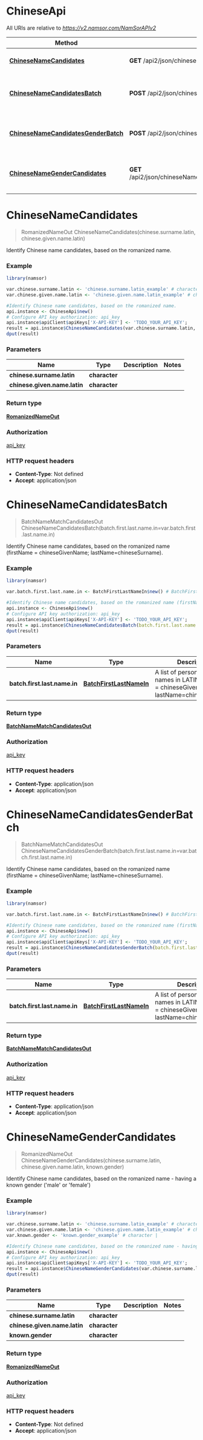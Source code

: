 # ChineseApi

All URIs are relative to *https://v2.namsor.com/NamSorAPIv2*

Method | HTTP request | Description
------------- | ------------- | -------------
[**ChineseNameCandidates**](ChineseApi.md#ChineseNameCandidates) | **GET** /api2/json/chineseNameCandidates/{chineseSurnameLatin}/{chineseGivenNameLatin} | Identify Chinese name candidates, based on the romanized name.
[**ChineseNameCandidatesBatch**](ChineseApi.md#ChineseNameCandidatesBatch) | **POST** /api2/json/chineseNameCandidatesBatch | Identify Chinese name candidates, based on the romanized name (firstName &#x3D; chineseGivenName; lastName&#x3D;chineseSurname).
[**ChineseNameCandidatesGenderBatch**](ChineseApi.md#ChineseNameCandidatesGenderBatch) | **POST** /api2/json/chineseNameCandidatesGenderBatch | Identify Chinese name candidates, based on the romanized name (firstName &#x3D; chineseGivenName; lastName&#x3D;chineseSurname).
[**ChineseNameGenderCandidates**](ChineseApi.md#ChineseNameGenderCandidates) | **GET** /api2/json/chineseNameGenderCandidates/{chineseSurnameLatin}/{chineseGivenNameLatin}/{knownGender} | Identify Chinese name candidates, based on the romanized name - having a known gender (&#39;male&#39; or &#39;female&#39;)


# **ChineseNameCandidates**
> RomanizedNameOut ChineseNameCandidates(chinese.surname.latin, chinese.given.name.latin)

Identify Chinese name candidates, based on the romanized name.

### Example
```R
library(namsor)

var.chinese.surname.latin <- 'chinese.surname.latin_example' # character | 
var.chinese.given.name.latin <- 'chinese.given.name.latin_example' # character | 

#Identify Chinese name candidates, based on the romanized name.
api.instance <- ChineseApi$new()
# Configure API key authorization: api_key
api.instance$apiClient$apiKeys['X-API-KEY'] <- 'TODO_YOUR_API_KEY';
result = api.instance$ChineseNameCandidates(var.chinese.surname.latin, var.chinese.given.name.latin)
dput(result)
```

### Parameters

Name | Type | Description  | Notes
------------- | ------------- | ------------- | -------------
 **chinese.surname.latin** | **character**|  | 
 **chinese.given.name.latin** | **character**|  | 

### Return type

[**RomanizedNameOut**](RomanizedNameOut.md)

### Authorization

[api_key](../README.md#api_key)

### HTTP request headers

 - **Content-Type**: Not defined
 - **Accept**: application/json



# **ChineseNameCandidatesBatch**
> BatchNameMatchCandidatesOut ChineseNameCandidatesBatch(batch.first.last.name.in=var.batch.first.last.name.in)

Identify Chinese name candidates, based on the romanized name (firstName = chineseGivenName; lastName=chineseSurname).

### Example
```R
library(namsor)

var.batch.first.last.name.in <- BatchFirstLastNameIn$new() # BatchFirstLastNameIn | A list of personal Chinese names in LATIN, firstName = chineseGivenName; lastName=chineseSurname

#Identify Chinese name candidates, based on the romanized name (firstName = chineseGivenName; lastName=chineseSurname).
api.instance <- ChineseApi$new()
# Configure API key authorization: api_key
api.instance$apiClient$apiKeys['X-API-KEY'] <- 'TODO_YOUR_API_KEY';
result = api.instance$ChineseNameCandidatesBatch(batch.first.last.name.in=var.batch.first.last.name.in)
dput(result)
```

### Parameters

Name | Type | Description  | Notes
------------- | ------------- | ------------- | -------------
 **batch.first.last.name.in** | [**BatchFirstLastNameIn**](BatchFirstLastNameIn.md)| A list of personal Chinese names in LATIN, firstName &#x3D; chineseGivenName; lastName&#x3D;chineseSurname | [optional] 

### Return type

[**BatchNameMatchCandidatesOut**](BatchNameMatchCandidatesOut.md)

### Authorization

[api_key](../README.md#api_key)

### HTTP request headers

 - **Content-Type**: application/json
 - **Accept**: application/json



# **ChineseNameCandidatesGenderBatch**
> BatchNameMatchCandidatesOut ChineseNameCandidatesGenderBatch(batch.first.last.name.in=var.batch.first.last.name.in)

Identify Chinese name candidates, based on the romanized name (firstName = chineseGivenName; lastName=chineseSurname).

### Example
```R
library(namsor)

var.batch.first.last.name.in <- BatchFirstLastNameIn$new() # BatchFirstLastNameIn | A list of personal Chinese names in LATIN, firstName = chineseGivenName; lastName=chineseSurname

#Identify Chinese name candidates, based on the romanized name (firstName = chineseGivenName; lastName=chineseSurname).
api.instance <- ChineseApi$new()
# Configure API key authorization: api_key
api.instance$apiClient$apiKeys['X-API-KEY'] <- 'TODO_YOUR_API_KEY';
result = api.instance$ChineseNameCandidatesGenderBatch(batch.first.last.name.in=var.batch.first.last.name.in)
dput(result)
```

### Parameters

Name | Type | Description  | Notes
------------- | ------------- | ------------- | -------------
 **batch.first.last.name.in** | [**BatchFirstLastNameIn**](BatchFirstLastNameIn.md)| A list of personal Chinese names in LATIN, firstName &#x3D; chineseGivenName; lastName&#x3D;chineseSurname | [optional] 

### Return type

[**BatchNameMatchCandidatesOut**](BatchNameMatchCandidatesOut.md)

### Authorization

[api_key](../README.md#api_key)

### HTTP request headers

 - **Content-Type**: application/json
 - **Accept**: application/json



# **ChineseNameGenderCandidates**
> RomanizedNameOut ChineseNameGenderCandidates(chinese.surname.latin, chinese.given.name.latin, known.gender)

Identify Chinese name candidates, based on the romanized name - having a known gender ('male' or 'female')

### Example
```R
library(namsor)

var.chinese.surname.latin <- 'chinese.surname.latin_example' # character | 
var.chinese.given.name.latin <- 'chinese.given.name.latin_example' # character | 
var.known.gender <- 'known.gender_example' # character | 

#Identify Chinese name candidates, based on the romanized name - having a known gender ('male' or 'female')
api.instance <- ChineseApi$new()
# Configure API key authorization: api_key
api.instance$apiClient$apiKeys['X-API-KEY'] <- 'TODO_YOUR_API_KEY';
result = api.instance$ChineseNameGenderCandidates(var.chinese.surname.latin, var.chinese.given.name.latin, var.known.gender)
dput(result)
```

### Parameters

Name | Type | Description  | Notes
------------- | ------------- | ------------- | -------------
 **chinese.surname.latin** | **character**|  | 
 **chinese.given.name.latin** | **character**|  | 
 **known.gender** | **character**|  | 

### Return type

[**RomanizedNameOut**](RomanizedNameOut.md)

### Authorization

[api_key](../README.md#api_key)

### HTTP request headers

 - **Content-Type**: Not defined
 - **Accept**: application/json



